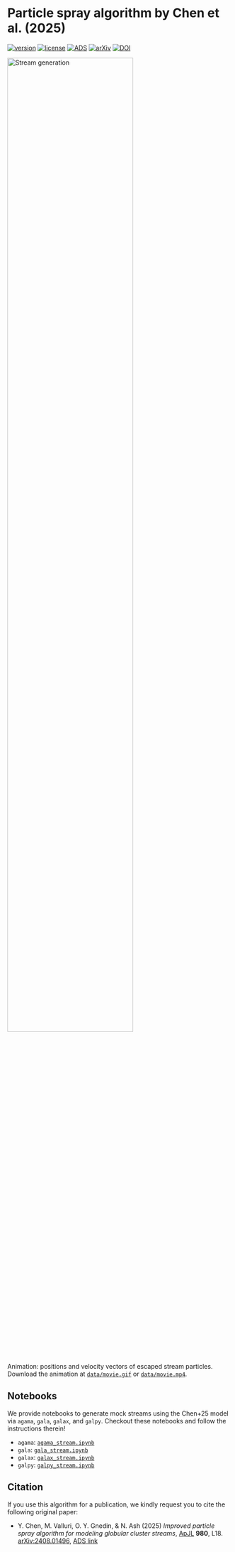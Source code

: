 # Particle spray algorithm by Chen et al. (2025)

[![version](https://img.shields.io/badge/version-v0.1.0-blue)](https://github.com/ybillchen/particle_spray)
[![license](https://img.shields.io/github/license/ybillchen/particle_spray)](LICENSE)
[![ADS](https://img.shields.io/badge/ADS-2025ApJ...980L..18C-blue)](https://ui.adsabs.harvard.edu/abs/2025ApJ...980L..18C/abstract)
[![arXiv](https://img.shields.io/badge/arXiv-2408.01496-green)](https://arxiv.org/abs/2408.01496)
[![DOI](https://zenodo.org/badge/DOI/10.5281/zenodo.13923250.svg)](https://doi.org/10.5281/zenodo.13923250)

<img src="data/movie.gif" alt="Stream generation" width="75%"/>

Animation: positions and velocity vectors of escaped stream particles. Download the animation at [`data/movie.gif`](data/movie.gif) or [`data/movie.mp4`](data/movie.mp4).

## Notebooks

We provide notebooks to generate mock streams using the Chen+25 model via `agama`, `gala`, `galax`, and `galpy`. Checkout these notebooks and follow the instructions therein!

- `agama`: [`agama_stream.ipynb`](agama_stream.ipynb)
- `gala`: [`gala_stream.ipynb`](gala_stream.ipynb)
- `galax`: [`galax_stream.ipynb`](galax_stream.ipynb)
- `galpy`: [`galpy_stream.ipynb`](galpy_stream.ipynb)

## Citation

If you use this algorithm for a publication, we kindly request you to cite the following original paper:

- Y. Chen, M. Valluri, O. Y. Gnedin, & N. Ash (2025) *Improved particle spray algorithm for modeling globular cluster streams*, [ApJL](https://doi.org/10.3847/2041-8213/adaf93) **980**, L18. [arXiv:2408.01496](https://arxiv.org/abs/2408.01496), [ADS link](https://ui.adsabs.harvard.edu/abs/2025ApJ...980L..18C/abstract)
